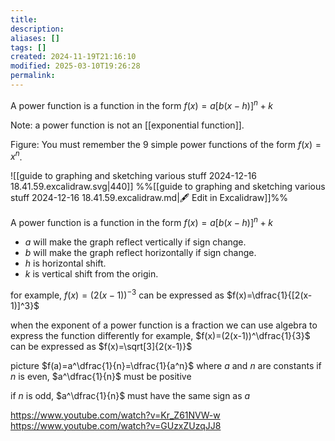 ```yaml
---
title: 
description: 
aliases: []
tags: []
created: 2024-11-19T21:16:10
modified: 2025-03-10T19:26:28
permalink:
---
```


A power function is a function in the form $f(x)=a[b(x-h)]^n+k$

Note: a power function is not an [[exponential function]].

Figure: You must remember the 9 simple power functions of the form $f(x)=x^n$.

![[guide to graphing and sketching various stuff 2024-12-16 18.41.59.excalidraw.svg|440]]
%%[[guide to graphing and sketching various stuff 2024-12-16 18.41.59.excalidraw.md|🖋 Edit in Excalidraw]]%%


A power function is a function in the form $f(x)=a[b(x-h)]^n+k$
- $a$ will make the graph reflect vertically if sign change.
- $b$ will make the graph reflect horizontally if sign change.
- $h$ is horizontal shift.
- $k$ is vertical shift from the origin.








for example, $f(x)=(2(x-1))^{-3}$ can be expressed as $f(x)=\dfrac{1}{[2(x-1)]^3}$

when the exponent of a power function is a fraction we can use algebra to express the function differently
for example, $f(x)=(2(x-1))^\dfrac{1}{3}$ can be expressed as $f(x)=\sqrt[3]{2(x-1)}$





picture $f(a)=a^\dfrac{1}{n}=\dfrac{1}{a^n}$ where $a$ and $n$ are constants
if $n$ is even, $a^\dfrac{1}{n}$ must be positive

if $n$ is odd, $a^\dfrac{1}{n}$ must have the same sign as $a$




https://www.youtube.com/watch?v=Kr_Z61NVW-w
https://www.youtube.com/watch?v=GUzxZUzqJJ8
